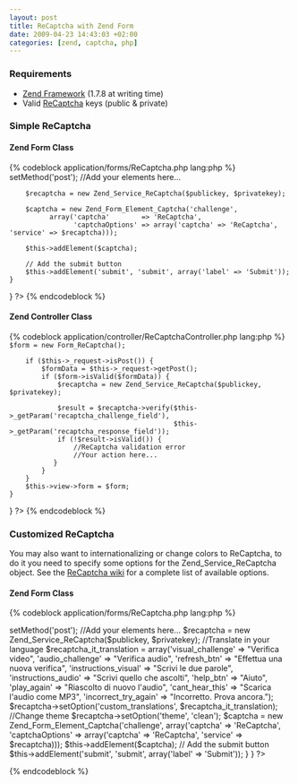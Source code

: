```yaml
--- 
layout: post
title: ReCaptcha with Zend Form
date: 2009-04-23 14:43:03 +02:00
categories: [zend, captcha, php]
---
```

<h3>Requirements</h3>
<ul>
	<li><a href="http://framework.zend.com/download/" target="_blank">Zend Framework</a> (1.7.8 at writing time)</li>
	<li>Valid <a href="http://recaptcha.net/" target="_blank">ReCaptcha</a> keys (public &amp; private)</li>
</ul>
<h3>Simple ReCaptcha</h3>
<h4>Zend Form Class</h4>
{% codeblock application/forms/ReCaptcha.php lang:php %}
<?php
class Form_ReCaptcha extends Zend_Form
{
    public function init()
    {
        $this->setMethod('post');
        //Add your elements here...

        $recaptcha = new Zend_Service_ReCaptcha($publickey, $privatekey);

        $captcha = new Zend_Form_Element_Captcha('challenge',
              array('captcha'        => 'ReCaptcha',
                    'captchaOptions' => array('captcha' => 'ReCaptcha', 'service' => $recaptcha)));
        
        $this->addElement($captcha);

        // Add the submit button
        $this->addElement('submit', 'submit', array('label' => 'Submit'));
    }
}
?>
{% endcodeblock %}

<h4>Zend Controller Class</h4>
{% codeblock application/controller/ReCaptchaController.php lang:php %}
<?php
class ReCaptchaController extends Zend_Controller_Action
{
    public function indexAction()
    {
        require_once APPLICATION_PATH . '/forms/Contact.php';

        $form = new Form_ReCaptcha();

        if ($this->_request->isPost()) {
            $formData = $this->_request->getPost();
            if ($form->isValid($formData)) {
                $recaptcha = new Zend_Service_ReCaptcha($publickey, $privatekey);

                $result = $recaptcha->verify($this->_getParam('recaptcha_challenge_field'),
                                             $this->_getParam('recaptcha_response_field'));
                if (!$result->isValid()) {
                    //ReCaptcha validation error
                    //Your action here...
               }
            }
        }   
        $this->view->form = $form;
    }
}
?>
{% endcodeblock %}

<h3>Customized ReCaptcha</h3>
You may also want to internationalizing or change colors to ReCaptcha, to do it you need to specify some options for the  Zend_Service_ReCaptcha object.
See the <a href="http://wiki.recaptcha.net/index.php/Main_Page" target="_blank">ReCaptcha wiki</a> for a complete list of available options. 

<h4>Zend Form Class</h4>

{% codeblock application/forms/ReCaptcha.php lang:php  %}
<?php
class Form_ReCaptcha extends Zend_Form
{
    public function init()
    {
        $this->setMethod('post');
        //Add your elements here...
        $recaptcha = new Zend_Service_ReCaptcha($publickey, $privatekey);
        
        //Translate in your language
        $recaptcha_it_translation = 
            array('visual_challenge' => "Verifica video",
                  'audio_challenge' => "Verifica audio",
                  'refresh_btn' => "Effettua una nuova verifica",
                  'instructions_visual' => "Scrivi le due parole",
                  'instructions_audio' => "Scrivi quello che ascolti",
                  'help_btn' => "Aiuto",
                  'play_again' => "Riascolto di nuovo l'audio",
                  'cant_hear_this' => "Scarica l'audio come MP3",
                  'incorrect_try_again' => "Incorretto. Prova ancora.");

        $recaptcha->setOption('custom_translations', $recaptcha_it_translation);
        //Change theme
        $recaptcha->setOption('theme', 'clean');

        $captcha = new Zend_Form_Element_Captcha('challenge',
              array('captcha'        => 'ReCaptcha',
                    'captchaOptions' => array('captcha' => 'ReCaptcha',
                                             'service' => $recaptcha)));
        
        $this->addElement($captcha);

        // Add the submit button
        $this->addElement('submit', 'submit', array('label' => 'Submit'));
    }
}
?>
{% endcodeblock %}

